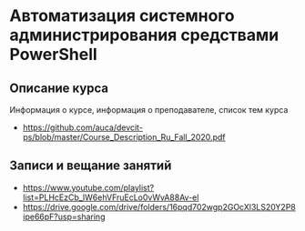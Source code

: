 # Автоматизация системного администрирования средствами PowerShell

## Описание курса

Информация о курсе, информация о преподавателе, список тем курса

* <https://github.com/auca/devcit-ps/blob/master/Course_Description_Ru_Fall_2020.pdf>

## Записи и вещание занятий

* <https://www.youtube.com/playlist?list=PLHcEzCb_lW6ehVFruEcLo0vWvA88Av-el>
* <https://drive.google.com/drive/folders/16pqd702wgp2GOcXl3LS20Y2P8ipe66pF?usp=sharing>
